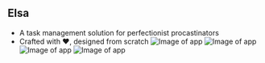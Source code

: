 ## Elsa

- A task management solution for perfectionist procastinators
- Crafted with ❤️, designed from scratch
  ![Image of app](https://cdn-std.droplr.net/files/acc_601720/RPTMih)
  ![Image of app](https://cdn-std.droplr.net/files/acc_601720/2eiwcT)
  ![Image of app](https://cdn-std.droplr.net/files/acc_601720/WV7c76)
  ![Image of app](https://cdn-std.droplr.net/files/acc_601720/7ZPWzb)
